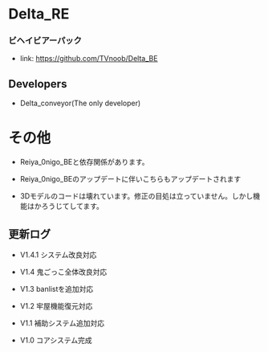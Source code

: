 # Delta_RE
### ビヘイビアーパック
- link: https://github.com/TVnoob/Delta_BE
## Developers
- Delta_conveyor(The only developer)
# その他

- Reiya_0nigo_BEと依存関係があります。

- Reiya_0nigo_BEのアップデートに伴いこちらもアップデートされます

- 3Dモデルのコードは壊れています。修正の目処は立っていません。しかし機能はかろうじてしてます。

## 更新ログ

- V1.4.1 システム改良対応

- V1.4 鬼ごっこ全体改良対応

- V1.3 banlistを追加対応

- V1.2 牢屋機能復元対応 

- V1.1 補助システム追加対応

- V1.0 コアシステム完成 

